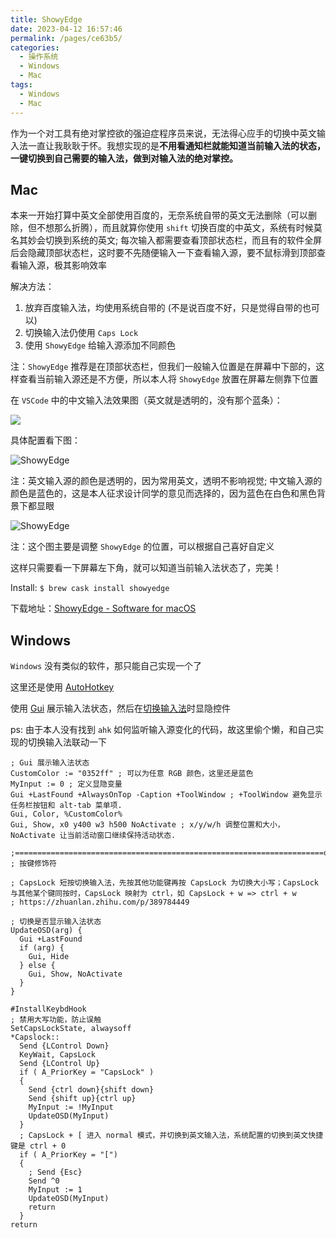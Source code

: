 ```yaml
---
title: ShowyEdge
date: 2023-04-12 16:57:46
permalink: /pages/ce63b5/
categories:
  - 操作系统
  - Windows
  - Mac
tags:
  - Windows
  - Mac
---
```


作为一个对工具有绝对掌控欲的强迫症程序员来说，无法得心应手的切换中英文输入法一直让我耿耿于怀。我想实现的是**不用看通知栏就能知道当前输入法的状态，一键切换到自己需要的输入法，做到对输入法的绝对掌控。**

## Mac

本来一开始打算中英文全部使用百度的，无奈系统自带的英文无法删除（可以删除，但不想那么折腾），而且就算你使用 `shift` 切换百度的中英文，系统有时候莫名其妙会切换到系统的英文; 每次输入都需要查看顶部状态栏，而且有的软件全屏后会隐藏顶部状态栏，这时要不先随便输入一下查看输入源，要不鼠标滑到顶部查看输入源，极其影响效率

解决方法：

1. 放弃百度输入法，均使用系统自带的 (不是说百度不好，只是觉得自带的也可以)
2. 切换输入法仍使用 `Caps Lock`
3. 使用 `ShowyEdge` 给输入源添加不同颜色

注：`ShowyEdge` 推荐是在顶部状态栏，但我们一般输入位置是在屏幕中下部的，这样查看当前输入源还是不方便，所以本人将 `ShowyEdge` 放置在屏幕左侧靠下位置

在 `VSCode` 中的中文输入法效果图（英文就是透明的，没有那个蓝条）：

![](../.vuepress/public/img/mac/067.png)

具体配置看下图：

![ShowyEdge](../.vuepress/public/img/mac/037.png)

注：英文输入源的颜色是透明的，因为常用英文，透明不影响视觉; 中文输入源的颜色是蓝色的，这是本人征求设计同学的意见而选择的，因为蓝色在白色和黑色背景下都显眼

![ShowyEdge](../.vuepress/public/img/mac/038.png)

注：这个图主要是调整 `ShowyEdge` 的位置，可以根据自己喜好自定义

这样只需要看一下屏幕左下角，就可以知道当前输入法状态了，完美！

Install: `$ brew cask install showyedge`

下载地址：[ShowyEdge - Software for macOS](https://pqrs.org/osx/ShowyEdge/)

## Windows

`Windows` 没有类似的软件，那只能自己实现一个了

这里还是使用 [AutoHotkey](https://wyagd001.github.io/zh-cn/docs/index.htm)

使用 [Gui](https://wyagd001.github.io/zh-cn/docs/lib/Gui.htm) 展示输入法状态，然后在[切换输入法](/pages/004a3a/#%E9%94%AE%E4%BD%8D%E6%98%A0%E5%B0%84%E5%87%86%E5%A4%87-%E8%87%AA%E5%B7%B1%E5%AE%9E%E7%8E%B0)时显隐控件

ps: 由于本人没有找到 `ahk` 如何监听输入源变化的代码，故这里偷个懒，和自己实现的切换输入法联动一下

```
; Gui 展示输入法状态
CustomColor := "0352ff" ; 可以为任意 RGB 颜色，这里还是蓝色
MyInput := 0 ; 定义显隐变量
Gui +LastFound +AlwaysOnTop -Caption +ToolWindow ; +ToolWindow 避免显示任务栏按钮和 alt-tab 菜单项.
Gui, Color, %CustomColor%
Gui, Show, x0 y400 w3 h500 NoActivate ; x/y/w/h 调整位置和大小，NoActivate 让当前活动窗口继续保持活动状态.

;=====================================================================o
; 按键修饰符

; CapsLock 短按切换输入法，先按其他功能键再按 CapsLock 为切换大小写；CapsLock 与其他某个键同按时，CapsLock 映射为 ctrl，如 CapsLock + w => ctrl + w
; https://zhuanlan.zhihu.com/p/389784449

; 切换是否显示输入法状态
UpdateOSD(arg) {
  Gui +LastFound
  if (arg) {
    Gui, Hide
  } else {
    Gui, Show, NoActivate
  }
}

#InstallKeybdHook
; 禁用大写功能，防止误触
SetCapsLockState, alwaysoff
*Capslock::
  Send {LControl Down}
  KeyWait, CapsLock
  Send {LControl Up}
  if ( A_PriorKey = "CapsLock" )
  {
    Send {ctrl down}{shift down}
    Send {shift up}{ctrl up}
    MyInput := !MyInput
    UpdateOSD(MyInput)
  }
  ; CapsLock + [ 进入 normal 模式，并切换到英文输入法，系统配置的切换到英文快捷键是 ctrl + 0
  if ( A_PriorKey = "[")
  {
    ; Send {Esc}
    Send ^0
    MyInput := 1
    UpdateOSD(MyInput)
    return
  }
return
```
